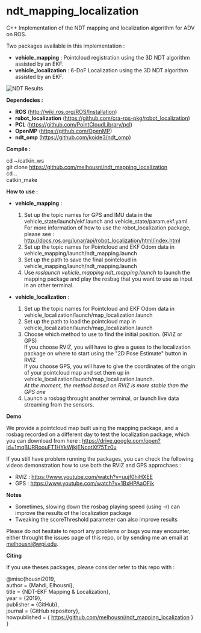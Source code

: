 # ndt_mapping_localization
C++ Implementation of the NDT mapping and localization algorithm for ADV on ROS.  

Two packages available in this implementation :

- **vehicle_mapping** : Pointcloud registration using the 3D NDT algorithm assisted by an EKF.
- **vehicle_localization** : 6-DoF Localization using the 3D NDT algorithm assisted by an EKF.

![NDT Results](/image.png)

**Dependecies :**

- **ROS** (http://wiki.ros.org/ROS/Installation)
- **robot_localization** (https://github.com/cra-ros-pkg/robot_localization)
- **PCL** (https://github.com/PointCloudLibrary/pcl)
- **OpenMP** (https://github.com/OpenMP)
- **ndt_omp** (https://github.com/koide3/ndt_omp)

**Compile :**

cd ~/catkin_ws  
git clone https://github.com/melhousni/ndt_mapping_localization  
cd ..  
catkin_make  

**How to use :**
  
- **vehicle_mapping** :  
  
  1. Set up the topic names for GPS and IMU data in the vehicle_state/launch/ekf.launch and vehicle_state/param.ekf.yaml. For more information of how to use the robot_localization package, please see : http://docs.ros.org/lunar/api/robot_localization/html/index.html  
  2. Set up the topic names for Pointcloud and EKF Odom data in vehicle_mapping/launch/ndt_mapping.launch  
  3. Set up the path to save the final pointcloud in vehicle_mapping/launch/ndt_mapping.launch  
  4. Use *roslaunch vehicle_mapping ndt_mapping.launch* to launch the mapping package and play the rosbag that you want to use as input in an other terminal.
  
- **vehicle_localization** :  
  
    1. Set up the topic names for Pointcloud and EKF Odom data in vehicle_localization/launch/map_localization.launch 
    2. Set up the path to load the pointcloud map in vehicle_localization/launch/map_localization.launch 
    3. Choose which method to use to find the initial position. (RVIZ or GPS)  
    If you choose RVIZ, you will have to give a guess to the localization package on where to start using the "2D Pose Estimate" button in RVIZ  
    If you choose GPS, you will have to give the coordinates of the origin of your pointcloud map and set them up in vehicle_localization/launch/map_localization.launch.  
    *At the moment, the method based on RVIZ is more stable than the GPS one*
    4. Launch a rosbag throught another terminal, or launch live data streaming from the sensors.
    
**Demo**

We provide a pointcloud map built using the mapping package, and a rosbag recorded on a different day to test the localization package, which you can download from here : https://drive.google.com/open?id=1mqBURRoouFT1HYkWjkjENcotXf75Tz0u
  
If you still have problem running the packages, you can check the following videos demonstration how to use both the RVIZ and GPS approchaes : 
- RVIZ : https://www.youtube.com/watch?v=uujf0hiHXEE
- GPS : https://www.youtube.com/watch?v=1BxHPAaOFik
 
**Notes**  
- Sometimes, slowing down the rosbag playing speed (using -r) can improve the results of the localization package
- Tweaking the scoreThreshold parameter can also improve results

Please do not hesitate to report any problems or bugs you may encounter, either throught the issues page of this repo, or by sending me an email at melhousni@wpi.edu.

**Citing** 
  
If you use theses packages, please consider refer to this repo with :  

@misc{housni2019,  
  author = {Mahdi, Elhousni},  
  title = {NDT-EKF Mapping & Localization},  
  year = {2019},  
  publisher = {GitHub},  
  journal = {GitHub repository},  
  howpublished = { https://github.com/melhousni/ndt_mapping_localization }  
}
